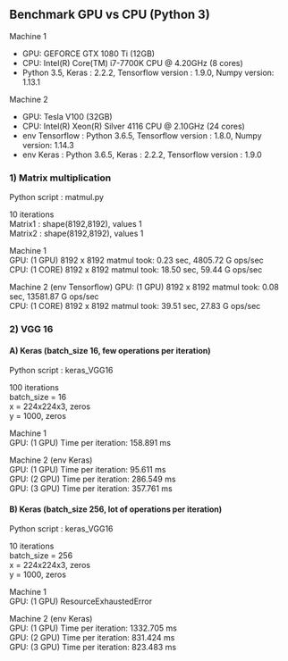 ## Benchmark GPU vs CPU (Python 3)

Machine 1  
  * GPU: GEFORCE GTX 1080 Ti (12GB)    
  * CPU: Intel(R) Core(TM) i7-7700K CPU @ 4.20GHz  (8 cores)   
  * Python 3.5, Keras : 2.2.2, Tensorflow version : 1.9.0, Numpy version: 1.13.1  
          
Machine 2  
  * GPU: Tesla V100 (32GB)    
  * CPU: Intel(R) Xeon(R) Silver 4116 CPU @ 2.10GHz  (24 cores)  
  * env Tensorflow : Python 3.6.5, Tensorflow version : 1.8.0, Numpy version: 1.14.3
  * env Keras : Python 3.6.5, Keras : 2.2.2, Tensorflow version : 1.9.0


### 1) Matrix multiplication
Python script : matmul.py

10 iterations  
Matrix1 : shape(8192,8192), values 1  
Matrix2 : shape(8192,8192), values 1  

Machine 1  
GPU: (1 GPU) 8192 x 8192 matmul took: 0.23 sec, 4805.72 G ops/sec  
CPU: (1 CORE) 8192 x 8192 matmul took: 18.50 sec, 59.44 G ops/sec  

Machine 2  (env Tensorflow)
GPU: (1 GPU) 8192 x 8192 matmul took: 0.08 sec, 13581.87 G ops/sec  
CPU: (1 CORE) 8192 x 8192 matmul took: 39.51 sec, 27.83 G ops/sec   

### 2) VGG 16

#### A) Keras  (batch_size 16, few operations per iteration)
Python script : keras_VGG16  

100 iterations    
batch_size = 16    
x = 224x224x3, zeros        
y = 1000, zeros        

Machine 1   
GPU: (1 GPU) Time per iteration: 158.891 ms    

Machine 2  (env Keras)   
GPU: (1 GPU) Time per iteration:  95.611 ms  
GPU: (2 GPU) Time per iteration: 286.549 ms  
GPU: (3 GPU) Time per iteration: 357.761 ms    
 
#### B) Keras  (batch_size 256, lot of operations per iteration)
Python script : keras_VGG16

10 iterations   
batch_size = 256  
x = 224x224x3, zeros  
y = 1000, zeros  

Machine 1  
GPU: (1 GPU) ResourceExhaustedError  

Machine 2  (env Keras)  
GPU: (1 GPU) Time per iteration: 1332.705 ms    
GPU: (2 GPU) Time per iteration: 831.424 ms    
GPU: (3 GPU) Time per iteration: 823.483 ms   
